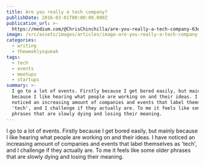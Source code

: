 ```yaml
---
title: Are you really a tech company?
publishDate: 2016-03-01T00:00:00.000Z
publication_url: >-
  https://medium.com/@ChrisChinchilla/are-you-really-a-tech-company-63e7b4ed54d4#.x547tw4zr
image: /src/assets/images/articles/image-are-you-really-a-tech-company.jpg
categories:
  - writing
  - theweeklysqueak
tags:
  - tech
  - events
  - meetups
  - startups
summary: >-
  I go to a lot of events. Firstly because I get bored easily, but mainly
  because I like hearing what people are working on and their ideas. I have
  noticed an increasing amount of companies and events that label themselves as
  'tech', and I challenge if they actually are. To me it feels like some older
  phrases that are slowly dying and losing their meaning.
---
```


I go to a lot of events. Firstly because I get bored easily, but mainly because I like hearing what people are working on and their ideas. I have noticed an increasing amount of companies and events that label themselves as 'tech', and I challenge if they actually are. To me it feels like some older phrases that are slowly dying and losing their meaning.
